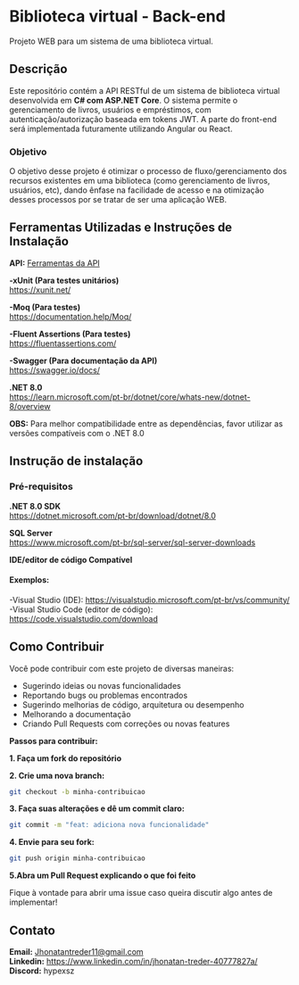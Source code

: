 # Biblioteca virtual - Back-end
Projeto WEB para um sistema de uma biblioteca virtual.
## Descrição
Este repositório contém a API RESTful de um sistema de biblioteca virtual desenvolvida em **C# com ASP.NET Core**. 
O sistema permite o gerenciamento de livros, usuários e empréstimos, com autenticação/autorização baseada em tokens JWT. 
A parte do front-end será implementada futuramente utilizando Angular ou React.
### Objetivo
O objetivo desse projeto é otimizar o processo de fluxo/gerenciamento dos recursos existentes em uma biblioteca (como gerenciamento de livros, usuários, etc),
dando ênfase na facilidade de acesso e na otimização desses processos por se tratar de ser uma aplicação WEB.

## Ferramentas Utilizadas e Instruções de Instalação

**API:** [Ferramentas da API](./docs/FerramentasAPI.md)

**-xUnit (Para testes unitários)** <br>
https://xunit.net/ <br>

**-Moq (Para testes)** <br>
https://documentation.help/Moq/ <br>

**-Fluent Assertions (Para testes)** <br>
https://fluentassertions.com/ <br>

**-Swagger (Para documentação da API)** <br>
https://swagger.io/docs/ <br>

**.NET 8.0** <br>
https://learn.microsoft.com/pt-br/dotnet/core/whats-new/dotnet-8/overview <br>

**OBS:** Para melhor compatibilidade entre as dependências, favor utilizar as versões compatíveis com o .NET 8.0 

## Instrução de instalação
### Pré-requisitos

**.NET 8.0 SDK** <br>
https://dotnet.microsoft.com/pt-br/download/dotnet/8.0 <br>

**SQL Server** <br>
https://www.microsoft.com/pt-br/sql-server/sql-server-downloads <br>

**IDE/editor de código Compatível** <br>

#### Exemplos: <br>
-Visual Studio (IDE): https://visualstudio.microsoft.com/pt-br/vs/community/ <br>
-Visual Studio Code (editor de código): https://code.visualstudio.com/download <br>

## Como Contribuir
Você pode contribuir com este projeto de diversas maneiras:

<ul>
  <li>Sugerindo ideias ou novas funcionalidades </li>
  <li>Reportando bugs ou problemas encontrados </li>
  <li>Sugerindo melhorias de código, arquitetura ou desempenho </li>
  <li>Melhorando a documentação </li>
  <li>Criando Pull Requests com correções ou novas features </li>
</ul>

**Passos para contribuir:** <br>

**1. Faça um fork do repositório** <br>

**2. Crie uma nova branch:** 
```bash
git checkout -b minha-contribuicao
```

**3. Faça suas alterações e dê um commit claro:**
```bash
git commit -m "feat: adiciona nova funcionalidade"
```

**4. Envie para seu fork:**
```bash
git push origin minha-contribuicao
```

**5.Abra um Pull Request explicando o que foi feito** <br>

Fique à vontade para abrir uma issue caso queira discutir algo antes de implementar!

## Contato
**Email:** Jhonatantreder11@gmail.com <br>
**Linkedin:** https://www.linkedin.com/in/jhonatan-treder-40777827a/ <br>
**Discord:** hypexsz <br>
